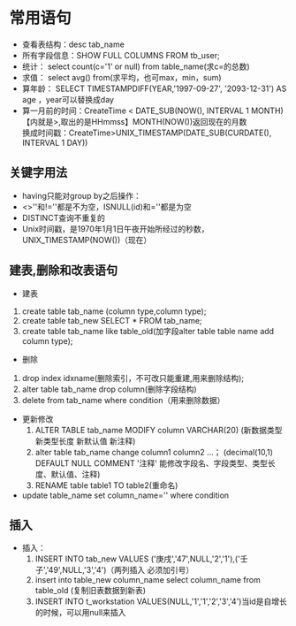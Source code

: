 # 常用语句

+ 查看表结构：desc tab_name
+ 所有字段信息：SHOW FULL COLUMNS FROM tb_user;
+ 统计：  select count(c='1' or null) from table_name(求c=的总数)
+ 求值：  select avg() from(求平均，也可max，min，sum)
+ 算年龄： SELECT TIMESTAMPDIFF(YEAR,'1997-09-27',   '2093-12-31') AS age ，year可以替换成day
+ 算一月前的时间：CreateTime < DATE_SUB(NOW(), INTERVAL 1 MONTH)【内就是>,取出的是HHmmss】MONTH(NOW())返回现在的月数  
     换成时间戳：CreateTime>UNIX_TIMESTAMP(DATE_SUB(CURDATE(), INTERVAL 1 DAY))

## 关键字用法

+ having只能对group by之后操作：
+ <>''和!=''都是不为空，ISNULL(id)和=''都是为空
+ DISTINCT查询不重复的
+ Unix时间戳，是1970年1月1日午夜开始所经过的秒数，UNIX_TIMESTAMP(NOW())（现在）

## 建表,删除和改表语句

+ 建表

 1. create table tab_name (column type,column type);
 2. create table tab_new SELECT * FROM tab_name;
 3. create table tab_name like table_old(加字段alter table table name add column type); 

+ 删除

 1. drop index idxname(删除索引，不可改只能重建,用来删除结构);
 2. alter table tab_name drop column(删除字段结构)
 3. delete from tab_name where condition（用来删除数据）
  
+ 更新修改
  1. ALTER TABLE tab_name MODIFY column VARCHAR(20) 
    (新数据类型 新类型长度  新默认值  新注释)
  2. alter table tab_name change column1  column2 ...；
    (decimal(10,1) DEFAULT NULL COMMENT '注释' 能修改字段名、字段类型、类型长度、默认值、注释)
  3. RENAME table table1 TO table2(重命名)
+ update table_name set column_name='' where condition

## 插入

+ 插入：
   1. INSERT INTO tab_new VALUES ('庚戌','47',NULL,'2','1'),('壬子','49',NULL,'3','4')（两列插入 必须加引号）
   2. insert into table_new column_name select column_name from table_old (复制旧表数据到新表)
   3. INSERT INTO t_workstation VALUES(NULL,'1','1','2','3','4')当id是自增长的时候，可以用null来插入
